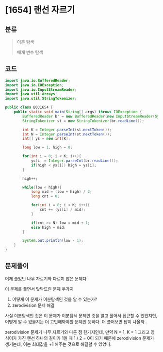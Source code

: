 # [1654] 랜선 자르기

## 분류
> 이분 탐색
>
> 매개 변수 탐색

## 코드
```java
import java.io.BufferedReader;
import java.io.IOException;
import java.io.InputStreamReader;
import java.util.Arrays;
import java.util.StringTokenizer;

public class BOJ1654 {
    public static void main(String[] args) throws IOException {
        BufferedReader br = new BufferedReader(new InputStreamReader(System.in));
        StringTokenizer st = new StringTokenizer(br.readLine());

        int K = Integer.parseInt(st.nextToken());
        int N = Integer.parseInt(st.nextToken());
        int[] ys = new int[K];

        long low = 1, high = 0;

        for(int i = 0; i < K; i++){
            ys[i] = Integer.parseInt(br.readLine());
            if(high < ys[i]) high = ys[i];
        }

        high++;

        while(low < high){
            long mid = (low + high) / 2;
            long cnt = 0;

            for(int i = 0; i < K; i++){
                cnt += (ys[i] / mid);
            }

            if(cnt >= N) low = mid + 1;
            else high = mid;
        }

        System.out.println(low - 1);
    }
}
```

## 문제풀이

어제 풀었던 나무 자르기와 다르지 않은 문제다. 

이 문제를 풀면서 맞닥뜨린 문제 두가지

1. 어떻게 이 문제가 이분탐색인 것을 알 수 있는가?
2. zerodivision 문제 해결

사실 이분탐색인 것은 이 문제가 이분탐색 문제인 것을 알고 풀어서 접근할 수 있었지만, 어떻게 알 수 있을지는 더 고민해봐야할 문제인 듯하다. 더 풀어보면 답이 나올까..

zerodivision 문제가 나무 자르기와 다른 점 한가지인데, 만약 N = 1, K = 1 그리고 영식이가 가진 랜선 하나의 길이가 1일 때 1 / 2 = 0이 되기 때문에 zerodivision 문제가 생기는데, 이는 최대값을 +1 해주는 것으로 해결할 수 있었다.
